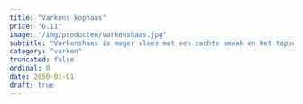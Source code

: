 ```yaml
---
title: "Varkens kophaas"
price: "6.11"
image: "/img/producten/varkenshaas.jpg"
subtitle: "Varkenshaas is mager vlees met een zachte smaak en het toppunt van malsheid: een echte lekkernij. Scharrelvlees, dus extra smakelijk. Heerlijk met champignonroomsaus."
category: "varken"
truncated: false
ordinal: 0
date: 2050-01-01
draft: true
---
```

